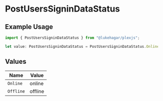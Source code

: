# PostUsersSigninDataStatus

## Example Usage

```typescript
import { PostUsersSigninDataStatus } from "@lukehagar/plexjs";

let value: PostUsersSigninDataStatus = PostUsersSigninDataStatus.Online;
```

## Values

| Name      | Value     |
| --------- | --------- |
| `Online`  | online    |
| `Offline` | offline   |
